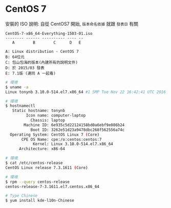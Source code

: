 # CentOS 7

安裝的 ISO 說明: 自從 CentOS7 開始, `版本命名依據` 就跟 `發表日` 有關

    CentOS-7-x86_64-Everything-1503-01.iso
    -------- ------ ---------- ---- --
       A        B        C      D   E

    A: Linux distribution - CentOS 7
    B: 64位元
    C: 包山包海的版本(內建所有的說明文件)
    D: 於 2015/03 發表
    E: 7.1版 (連同 A 一起看)

```sh
# 環境
$ uname -a
Linux tonynb 3.10.0-514.el7.x86_64 #1 SMP Tue Nov 22 16:42:41 UTC 2016 x86_64 x86_64 x86_64 GNU/Linux

# 環境
$ hostnamectl
   Static hostname: tonynb
         Icon name: computer-laptop
           Chassis: laptop
        Machine ID: 6e935c5d22124158bd0a6ebf9e086b24
           Boot ID: 3262e51d23a9478dbc268f562556a74c
  Operating System: CentOS Linux 7 (Core)
       CPE OS Name: cpe:/o:centos:centos:7
            Kernel: Linux 3.10.0-514.el7.x86_64
      Architecture: x86-64

# 環境
$ cat /etc/centos-release
CentOS Linux release 7.3.1611 (Core)

# 環境
$ rpm --query centos-release
centos-release-7-3.1611.el7.centos.x86_64

# Type Chinese
$ yum install kde-l10n-Chinese
```
